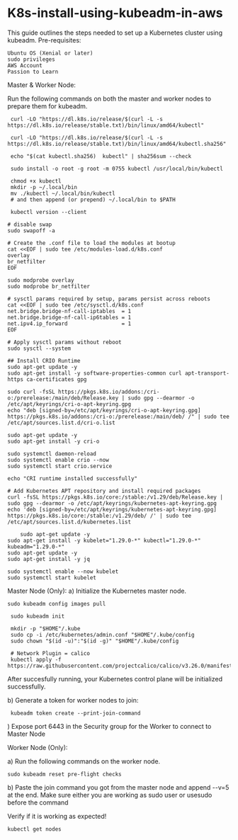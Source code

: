 # K8s-install-using-kubeadm-in-aws

This guide outlines the steps needed to set up a Kubernetes cluster using kubeadm.
Pre-requisites:

    Ubuntu OS (Xenial or later)
    sudo privileges
    AWS Account
    Passion to Learn
     

Master & Worker Node:

Run the following commands on both the master and worker nodes to prepare them for kubeadm.

     curl -LO "https://dl.k8s.io/release/$(curl -L -s https://dl.k8s.io/release/stable.txt)/bin/linux/amd64/kubectl"

     curl -LO "https://dl.k8s.io/release/$(curl -L -s https://dl.k8s.io/release/stable.txt)/bin/linux/amd64/kubectl.sha256"

     echo "$(cat kubectl.sha256)  kubectl" | sha256sum --check

     sudo install -o root -g root -m 0755 kubectl /usr/local/bin/kubectl

     chmod +x kubectl
     mkdir -p ~/.local/bin
     mv ./kubectl ~/.local/bin/kubectl
     # and then append (or prepend) ~/.local/bin to $PATH

     kubectl version --client

    # disable swap
    sudo swapoff -a

    # Create the .conf file to load the modules at bootup
    cat <<EOF | sudo tee /etc/modules-load.d/k8s.conf
    overlay
    br_netfilter
    EOF

    sudo modprobe overlay
    sudo modprobe br_netfilter

    # sysctl params required by setup, params persist across reboots
    cat <<EOF | sudo tee /etc/sysctl.d/k8s.conf
    net.bridge.bridge-nf-call-iptables  = 1
    net.bridge.bridge-nf-call-ip6tables = 1
    net.ipv4.ip_forward                 = 1
    EOF

    # Apply sysctl params without reboot
    sudo sysctl --system

    ## Install CRIO Runtime
    sudo apt-get update -y
    sudo apt-get install -y software-properties-common curl apt-transport-https ca-certificates gpg

    sudo curl -fsSL https://pkgs.k8s.io/addons:/cri-o:/prerelease:/main/deb/Release.key | sudo gpg --dearmor -o /etc/apt/keyrings/cri-o-apt-keyring.gpg
    echo "deb [signed-by=/etc/apt/keyrings/cri-o-apt-keyring.gpg] https://pkgs.k8s.io/addons:/cri-o:/prerelease:/main/deb/ /" | sudo tee /etc/apt/sources.list.d/cri-o.list

    sudo apt-get update -y
    sudo apt-get install -y cri-o

    sudo systemctl daemon-reload
    sudo systemctl enable crio --now
    sudo systemctl start crio.service

    echo "CRI runtime installed successfully"

    # Add Kubernetes APT repository and install required packages
    curl -fsSL https://pkgs.k8s.io/core:/stable:/v1.29/deb/Release.key | sudo gpg --dearmor -o /etc/apt/keyrings/kubernetes-apt-keyring.gpg
    echo 'deb [signed-by=/etc/apt/keyrings/kubernetes-apt-keyring.gpg] https://pkgs.k8s.io/core:/stable:/v1.29/deb/ /' | sudo tee /etc/apt/sources.list.d/kubernetes.list

        sudo apt-get update -y
    sudo apt-get install -y kubelet="1.29.0-*" kubectl="1.29.0-*" kubeadm="1.29.0-*"
    sudo apt-get update -y
    sudo apt-get install -y jq

    sudo systemctl enable --now kubelet
    sudo systemctl start kubelet


Master Node (Only):
a) Initialize the Kubernetes master node.

    sudo kubeadm config images pull

     sudo kubeadm init

     mkdir -p "$HOME"/.kube
     sudo cp -i /etc/kubernetes/admin.conf "$HOME"/.kube/config
     sudo chown "$(id -u)":"$(id -g)" "$HOME"/.kube/config

     # Network Plugin = calico
     kubectl apply -f https://raw.githubusercontent.com/projectcalico/calico/v3.26.0/manifests/calico.yaml

After succesfully running, your Kubernetes control plane will be initialized successfully.

b) Generate a token for worker nodes to join:

     kubeadm token create --print-join-command

 ) Expose port 6443 in the Security group for the Worker to connect to Master Node

 
Worker Node (Only):

a) Run the following commands on the worker node.

    sudo kubeadm reset pre-flight checks

b) Paste the join command you got from the master node and append --v=5 at the end. Make sure either you are working as sudo user or usesudo before the command

Verify if it is working as expected!

    kubectl get nodes
